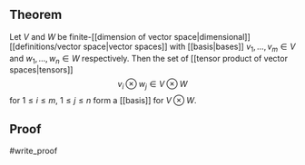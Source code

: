 ## Theorem
Let $V$ and $W$ be finite-[[dimension of vector space|dimensional]] [[definitions/vector space|vector spaces]] with [[basis|bases]] $v_1,\dots,v_m \in V$ and $w_1,\dots,w_n\in W$ respectively. Then the set of [[tensor product of vector spaces|tensors]] $$v_i\otimes w_j \in V\otimes W$$ for $1\leq i\leq m$, $1\leq j\leq n$ form a [[basis]] for $V\otimes W$. 
## Proof
#write_proof 